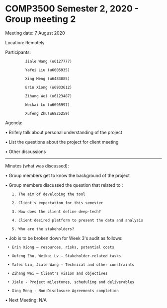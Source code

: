 # COMP3500 Semester 2, 2020 - Group meeting 2

Meeting date: 7 August 2020

Location: Remotely

Participants:

             Jiale Wang (u6127777)
    
             Yafei Liu (u6605935)
    
             Xing Meng (u6483085)
    
             Erin Xiong (u6933612)
    
             Zihang Wei (u6123487)
    
             Weikai Lu (u6695997)
    
             Xufeng Zhu(u6825259)

Agenda: 

•	Brifely talk about personal understanding of the project 

•	List the questions about the project for client meeting  

•	Other discussions 

__________________________________________________________________________________

Minutes (what was discussed): 

•	Group members get to know the background of the project

•	Group members discussed the question that related to :

       1. The aim of developing the tool
       
       2. Client's expectation for this semester
    
       3. How does the client define deep-tech?
    
       4. Client desired platform to present the data and analysis
    
       5. Who are the stakeholders?

•	Job is to be broken down for Week 3's audit as follows:

     • Erin Xiong – resources, risks, potential costs
    
     • Xufeng Zhu, Weikai Lv – Stakeholder-related tasks
    
     • Yafei Liu, Jiale Wang – Technical and other constraints
    
     • Zihang Wei – Client's vision and objectives
    
     • Jiale - Project milestones, scheduling and deliverables
     
     • Xing Meng - Non-Disclosure Agreements completion


•	Next Meeting: N/A
